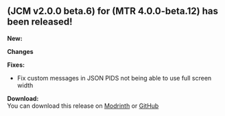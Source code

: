 ## (JCM v2.0.0 beta.6) for (MTR 4.0.0-beta.12) has been released!

**New:**

**Changes**

**Fixes:**
- Fix custom messages in JSON PIDS not being able to use full screen width 

**Download:**  
You can download this release on [Modrinth](https://modrinth.com/mod/jcm) or [GitHub](https://github.com/DistrictOfJoban/Joban-Client-Mod/releases)
